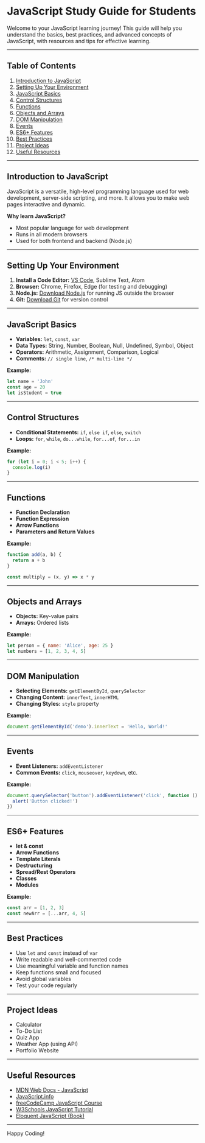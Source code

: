 # JavaScript Study Guide for Students

Welcome to your JavaScript learning journey! This guide will help you understand the basics, best practices, and advanced concepts of JavaScript, with resources and tips for effective learning.

---

## Table of Contents

1. [Introduction to JavaScript](#introduction-to-javascript)
2. [Setting Up Your Environment](#setting-up-your-environment)
3. [JavaScript Basics](#javascript-basics)
4. [Control Structures](#control-structures)
5. [Functions](#functions)
6. [Objects and Arrays](#objects-and-arrays)
7. [DOM Manipulation](#dom-manipulation)
8. [Events](#events)
9. [ES6+ Features](#es6-features)
10. [Best Practices](#best-practices)
11. [Project Ideas](#project-ideas)
12. [Useful Resources](#useful-resources)

---

## Introduction to JavaScript

JavaScript is a versatile, high-level programming language used for web development, server-side scripting, and more. It allows you to make web pages interactive and dynamic.

**Why learn JavaScript?**

- Most popular language for web development
- Runs in all modern browsers
- Used for both frontend and backend (Node.js)

---

## Setting Up Your Environment

1. **Install a Code Editor:** [VS Code](https://code.visualstudio.com/), Sublime Text, Atom
2. **Browser:** Chrome, Firefox, Edge (for testing and debugging)
3. **Node.js:** [Download Node.js](https://nodejs.org/) for running JS outside the browser
4. **Git:** [Download Git](https://git-scm.com/) for version control

---

## JavaScript Basics

- **Variables:** `let`, `const`, `var`
- **Data Types:** String, Number, Boolean, Null, Undefined, Symbol, Object
- **Operators:** Arithmetic, Assignment, Comparison, Logical
- **Comments:** `// single line`, `/* multi-line */`

**Example:**

```js
let name = 'John'
const age = 20
let isStudent = true
```

---

## Control Structures

- **Conditional Statements:** `if`, `else if`, `else`, `switch`
- **Loops:** `for`, `while`, `do...while`, `for...of`, `for...in`

**Example:**

```js
for (let i = 0; i < 5; i++) {
  console.log(i)
}
```

---

## Functions

- **Function Declaration**
- **Function Expression**
- **Arrow Functions**
- **Parameters and Return Values**

**Example:**

```js
function add(a, b) {
  return a + b
}

const multiply = (x, y) => x * y
```

---

## Objects and Arrays

- **Objects:** Key-value pairs
- **Arrays:** Ordered lists

**Example:**

```js
let person = { name: 'Alice', age: 25 }
let numbers = [1, 2, 3, 4, 5]
```

---

## DOM Manipulation

- **Selecting Elements:** `getElementById`, `querySelector`
- **Changing Content:** `innerText`, `innerHTML`
- **Changing Styles:** `style` property

**Example:**

```js
document.getElementById('demo').innerText = 'Hello, World!'
```

---

## Events

- **Event Listeners:** `addEventListener`
- **Common Events:** `click`, `mouseover`, `keydown`, etc.

**Example:**

```js
document.querySelector('button').addEventListener('click', function () {
  alert('Button clicked!')
})
```

---

## ES6+ Features

- **let & const**
- **Arrow Functions**
- **Template Literals**
- **Destructuring**
- **Spread/Rest Operators**
- **Classes**
- **Modules**

**Example:**

```js
const arr = [1, 2, 3]
const newArr = [...arr, 4, 5]
```

---

## Best Practices

- Use `let` and `const` instead of `var`
- Write readable and well-commented code
- Use meaningful variable and function names
- Keep functions small and focused
- Avoid global variables
- Test your code regularly

---

## Project Ideas

- Calculator
- To-Do List
- Quiz App
- Weather App (using API)
- Portfolio Website

---

## Useful Resources

- [MDN Web Docs - JavaScript](https://developer.mozilla.org/en-US/docs/Web/JavaScript)
- [JavaScript.info](https://javascript.info/)
- [freeCodeCamp JavaScript Course](https://www.freecodecamp.org/learn/javascript-algorithms-and-data-structures/)
- [W3Schools JavaScript Tutorial](https://www.w3schools.com/js/)
- [Eloquent JavaScript (Book)](https://eloquentjavascript.net/)

---

Happy Coding!
